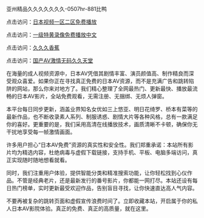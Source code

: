 亚州精品久久久久久久久-0507hr-881比鸭


点击访问：<a href="https://rtj-3zo.pages.dev/">日本视频一区二区免费播放</a>

点击访问：<a href="https://gfd-5xg.pages.dev/">一级特黄录像免费播放中文</a>

点击访问：<a href="https://bsdf-5f5.pages.dev/">久久久香蕉</a>

点击访问：<a href="https://fdhf-454.pages.dev/">国产AV激情无码久久天堂</a>


在海量的成人视频资源中，日本AV凭借其剧情丰富、演员颜值高、制作精良而深受观众喜爱。如果你正在寻找真正免费的日本AV资源，而不是充满广告和跳转陷阱的网站，那么你来对地方了。我们精心整理了全网最热门、更新最快、播放最流畅的日本AV影片，全站免费观看，无需注册、无捆绑、无烦人弹窗。

本平台每日同步更新，涵盖业界知名女优如三上悠亚、明日花绮罗、桥本有菜等的最新作品，也不断收录素人系列、制服诱惑、剧情大片等各种风格，总有一款满足你的喜好。更重要的是，我们采用高清在线播放技术，画质清晰不卡顿，确保你无干扰地享受每一帧激情画面。

许多用户担心“日本AV免费”资源的真实性和安全性。我们郑重承诺：本站所有影片均为精选内容，杜绝病毒与虚假下载链接，支持手机、平板、电脑多端访问，真正实现随时随地想看就看。

同时，我们注重用户体验，提供智能分类和精准搜索功能，让你轻松找到心仪作品。不管是经典老片，还是最新发行的番号影片，你都能一网打尽。本站还设有每日热门榜单，实时更新最受欢迎作品，告别盲目寻找，让你快速直达高人气内容。

不要再被复杂的跳转页面和虚假宣传浪费时间了。立即收藏本站，开启属于你的私人日本AV影院体验。真正的免费、真正的高质量，就在这里。

<span style="display:none;">[Canonical link ( https://github.com/vm20250704/187498 ）</span>
